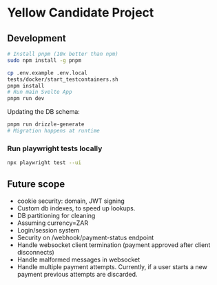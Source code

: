# Yellow Candidate Project

## Development

```sh
# Install pnpm (10x better than npm)
sudo npm install -g pnpm

cp .env.example .env.local
tests/docker/start_testcontainers.sh
pnpm install
# Run main Svelte App
pnpm run dev
```

Updating the DB schema:

```sh
pnpm run drizzle-generate
# Migration happens at runtime
```

### Run playwright tests locally

```sh
npx playwright test --ui
```

## Future scope

- cookie security: domain, JWT signing
- Custom db indexes, to speed up lookups.
- DB partitioning for cleaning
- Assuming currency=ZAR
- Login/session system
- Security on /webhook/payment-status endpoint
- Handle websocket client termination (payment approved after client disconnects)
- Handle malformed messages in websocket
- Handle multiple payment attempts. Currently, if a user starts a new payment previous attempts are discarded.
